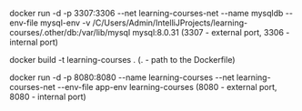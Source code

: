 docker run -d -p 3307:3306 --net learning-courses-net --name mysqldb --env-file mysql-env -v /C/Users/Admin/IntelliJProjects/learning-courses/.other/db:/var/lib/mysql mysql:8.0.31
(3307 - external port, 3306 - internal port)

docker build -t learning-courses .
(. - path to the Dockerfile)

docker run -d -p 8080:8080 --name learning-courses --net learning-courses-net --env-file app-env learning-courses 
(8080 - external port, 8080 - internal port)
